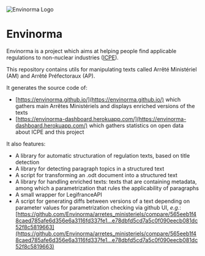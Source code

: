 ![Envinorma Logo](https://raw.githubusercontent.com/Envinorma/envinorma.github.io/main/favicon.ico)

# Envinorma

Envinorma is a project which aims at helping people find applicable regulations to non-nuclear industries ([ICPE](https://fr.wikipedia.org/wiki/Installation_class%C3%A9e_pour_la_protection_de_l'environnement)).

This repository contains utils for manipulating texts called Arrêté Ministériel (AM) and Arrêté Préfectoraux (AP).

It generates the source code of:

- [https://envinorma.github.io/](https://envinorma.github.io/) which gathers main Arrêtes Ministériels and displays enriched versions of the texts
- [https://envinorma-dashboard.herokuapp.com/](https://envinorma-dashboard.herokuapp.com/) which gathers statistics on open data about ICPE and this project

It also features:

- A library for automatic structuration of regulation texts, based on title detection
- A library for detecting paragraph topics in a structured text
- A script for transforming an .odt document into a structured text
- A library for handling enriched texts: texts that are containing metadata, among which a parametrization that rules the applicability of paragraphs
- A small wrapper for LegifranceAPI
- A script for generating diffs between versions of a text depending on parameter values for parametrization checking via github UI, _e.g._: [https://github.com/Envinorma/arretes_ministeriels/compare/565eeb1f48caed785afe6d356e6a3116fd337fe1...e78dbfd5cd7a5c0f090eecb081dc52f8c5819663](https://github.com/Envinorma/arretes_ministeriels/compare/565eeb1f48caed785afe6d356e6a3116fd337fe1...e78dbfd5cd7a5c0f090eecb081dc52f8c5819663)
